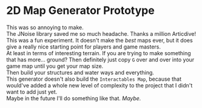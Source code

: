 # 2D Map Generator Prototype

This was so annoying to make.\
The JNoise library saved me so much headache. Thanks a million Articdive!\
This was a fun experiment. It doesn't make the _best_ maps ever, but it does give a really nice starting point for players and game masters.\
At least in terms of interesting terrain. If you are trying to make something that has more... ground? Then definitely just copy `G` over and over into your game map until you get your map size.\
Then build your structures and water ways and everything.\
This generator doesn't also build the `Interactables Map`, because that would've added a whole new level of complexity to the project that I didn't want to add just yet.\
Maybe in the future I'll do something like that. _Maybe._
